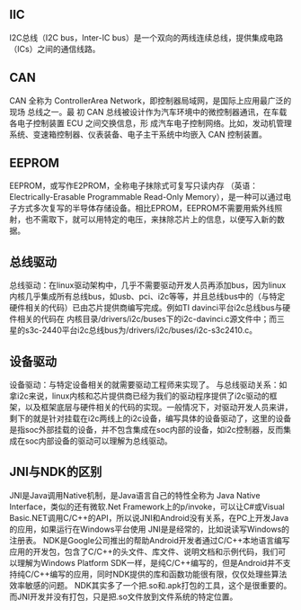 ## IIC
I2C总线（I2C bus，Inter-IC bus）是一个双向的两线连续总线，提供集成电路（ICs）之间的通信线路。

## CAN
CAN 全称为 ControllerArea Network，即控制器局域网，是国际上应用最广泛的现场 总线之一。最
初 CAN 总线被设计作为汽车环境中的微控制器通讯，在车载各电子控制装置 ECU 之间交换信息，形
成汽车电子控制网络。比如，发动机管理系统、变速箱控制器、仪表装备、电子主干系统中均嵌入 CAN
控制装置。

## EEPROM
EEPROM，或写作E2PROM，全称电子抹除式可复写只读内存 （英语：Electrically-Erasable Programmable Read-Only Memory），是一种可以通过电子方式多次复写的半导体存储设备。相比EPROM，EEPROM不需要用紫外线照射，也不需取下，就可以用特定的电压，来抹除芯片上的信息，以便写入新的数据。

## 总线驱动
总线驱动：在linux驱动架构中，几乎不需要驱动开发人员再添加bus，因为linux内核几乎集成所有总线bus，如usb、pci、i2c等等，并且总线bus中的（与特定硬件相关的代码）已由芯片提供商编写完成。例如TI davinci平台i2c总线bus与硬件相关的代码在
内核目录/drivers/i2c/buses下的i2c-davinci.c源文件中；而三星的s3c-2440平台i2c总线bus为/drivers/i2c/buses/i2c-s3c2410.c。
 

## 设备驱动
设备驱动：与特定设备相关的就需要驱动工程师来实现了。
与总线驱动关系：如拿i2c来说，linux内核和芯片提供商已经为我们的驱动程序提供了i2c驱动的框架，以及框架底层与硬件相关的代码的实现。一般情况下，对驱动开发人员来讲，剩下的就是针对挂载在i2c两线上的i2c设备，编写具体的设备驱动了，这里的设备是指soc外部挂载的设备，并不包含集成在soc内部的设备，如i2c控制器，反而集成在soc内部设备的驱动可以理解为总线驱动。

## JNI与NDK的区别
JNI是Java调用Native机制，是Java语言自己的特性全称为 Java Native Interface，类似的还有微软.Net Framework上的p/invoke，可以让C#或Visual Basic.NET调用C/C++的API，所以说JNI和Android没有关系，在PC上开发Java的应用，如果运行在Windows平台使用 JNI是是经常的，比如说读写Windows的注册表。
NDK是Google公司推出的帮助Android开发者通过C/C++本地语言编写应用的开发包，包含了C/C++的头文件、库文件、说明文档和示例代码，我们可以理解为Windows Platform SDK一样，是纯C/C++编写的，但是Android并不支持纯C/C++编写的应用，同时NDK提供的库和函数功能很有限，仅仅处理些算法效率敏感的问题。
NDK其实多了一个把.so和.apk打包的工具，这个是很重要的。而JNI开发并没有打包，只是把.so文件放到文件系统的特定位置。